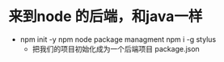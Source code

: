 # 来到node 的后端，和java一样


- npm init -y
    npm  node package managment   npm i -g stylus
    - 把我们的项目初始化成为一个后端项目
        package.json    